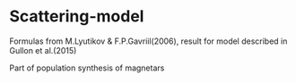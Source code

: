 # Scattering-model
Formulas from M.Lyutikov &amp; F.P.Gavriil(2006), result for model described in Gullon et al.(2015)

Part of population synthesis of magnetars
